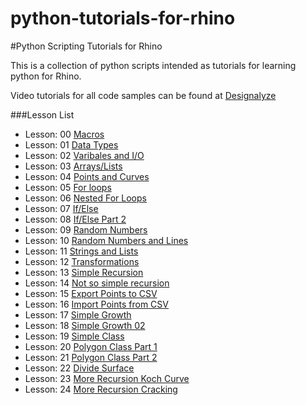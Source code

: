 python-tutorials-for-rhino
==========================

#Python Scripting Tutorials for Rhino

This is a collection of python scripts intended as tutorials for learning python for Rhino.

Video tutorials for all code samples can be found at [Designalyze](http://www.designalyze.com)


###Lesson List
* Lesson: 00	[Macros](http://designalyze.com/int2pythonscripting00_macros)
* Lesson: 01	[Data Types](http://designalyze.com/int2pythonscripting01_datatypes)
* Lesson: 02	[Varibales and I/O](http://designalyze.com/int2pythonscripting02_variables-io)
* Lesson: 03	[Arrays/Lists](http://designalyze.com/int2pythonscripting03_arraysandlists)
* Lesson: 04	[Points and Curves](http://designalyze.com/int2pythonscripting04_listscurvetypes)
* Lesson: 05	[For loops](http://designalyze.com/int2pythonscripting05_forloopandmath)
* Lesson: 06	[Nested For Loops](http://designalyze.com/int2pythonscripting06_nestedloops-functions)
* Lesson: 07	[If/Else](http://www.designalyze.com/int2pythonscripting07_controlflow01)
* Lesson: 08	[If/Else Part 2](http://www.designalyze.com/int2pythonscripting08_controlflow02)
* Lesson: 09	[Random Numbers](http://www.designalyze.com/int2pythonscripting09_RandomNum01)
* Lesson: 10	[Random Numbers and Lines](http://www.designalyze.com/int2pythonscripting10_RandomNum02)
* Lesson: 11	[Strings and Lists](http://www.designalyze.com/int2pythonscripting11_StringsandLists)
* Lesson: 12	[Transformations](http://www.designalyze.com/int2pythonscripting12_VectorTransformation)
* Lesson: 13	[Simple Recursion](http://www.designalyze.com/int2pythonscripting13_SimpleRecursion)
* Lesson: 14	[Not so simple recursion](http://www.designalyze.com/int2pythonscripting13_NotSoSimpleRecursion)
* Lesson: 15	[Export Points to CSV](http://www.designalyze.com/int2pythonscripting15_ExportPts2CSV)
* Lesson: 16	[Import Points from CSV](http://www.designalyze.com/int2pythonscripting16_ImportPtsFromCSV)
* Lesson: 17	[Simple Growth](http://www.designalyze.com/int2pythonscripting17_SimpleGrowth01)
* Lesson: 18	[Simple Growth 02](http://www.designalyze.com/int2pythonscripting18_SimpleGrowth02)
* Lesson: 19 	[Simple Class](http://designalyze.com/int2pythonscripting19_SimpleClass)
* Lesson: 20	[Polygon Class Part 1](http://designalyze.com/int2pythonscripting20_PolygonClass01)
* Lesson: 21	[Polygon Class Part 2](http://designalyze.com/int2pythonscripting21_PolygonClass02)
* Lesson: 22	[Divide Surface](http://www.designalyze.com/int2pythonscripting22_DivideSrf2pts)
* Lesson: 23  [More Recursion Koch Curve](http://designalyze.com/int2pythonscripting23_MoreRecursionPt1)
* Lesson: 24  [More Recursion Cracking](http://designalyze.com/int2pythonscripting24_MoreRecursionPt2)

